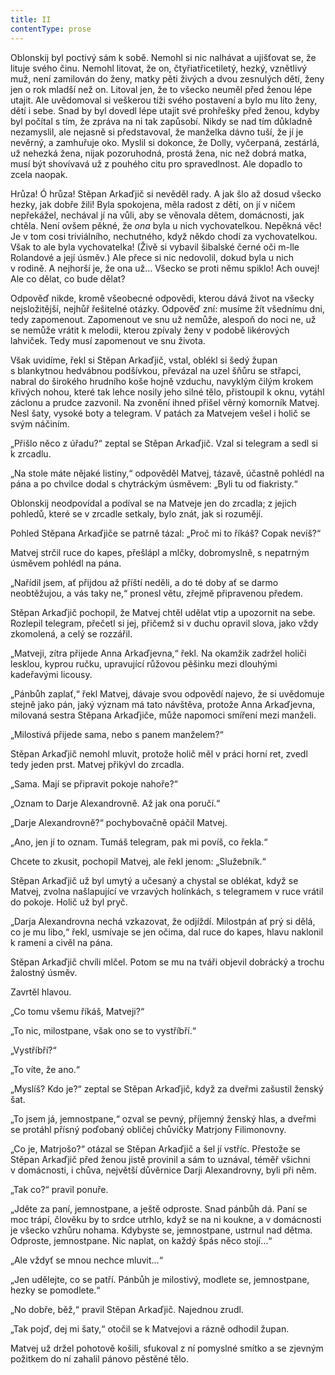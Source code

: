 ```yaml
---
title: II
contentType: prose
---
```


Oblonskij byl poctivý sám k sobě. Nemohl si nic nalhávat a ujišťovat se, že lituje svého činu. Nemohl litovat, že on, čtyřiatřicetiletý, hezký, vznětlivý muž, není zamilován do ženy, matky pěti živých a dvou zesnulých dětí, ženy jen o rok mladší než on. Litoval jen, že to všecko neuměl před ženou lépe utajit. Ale uvědomoval si veškerou tíži svého postavení a bylo mu líto ženy, dětí i sebe. Snad by byl dovedl lépe utajit své prohřešky před ženou, kdyby byl počítal s tím, že zpráva na ni tak zapůsobí. Nikdy se nad tím důkladně nezamyslil, ale nejasně si představoval, že manželka dávno tuší, že jí je nevěrný, a zamhuřuje oko. Myslil si dokonce, že Dolly, vyčerpaná, zestárlá, už nehezká žena, nijak pozoruhodná, prostá žena, nic než dobrá matka, musí být shovívavá už z pouhého citu pro spravedlnost. Ale dopadlo to zcela naopak.

Hrůza! Ó hrůza! Stěpan Arkaďjič si nevěděl rady. A jak šlo až dosud všecko hezky, jak dobře žili! Byla spokojena, měla radost z dětí, on jí v ničem nepřekážel, nechával jí na vůli, aby se věnovala dětem, domácnosti, jak chtěla. Není ovšem pěkné, že _ona_ byla u nich vychovatelkou. Nepěkná věc! Je v tom cosi triviálního, nechutného, když někdo chodí za vychovatelkou. Však to ale byla vychovatelka! (Živě si vybavil šibalské černé oči m-lle Rolandové a její úsměv.) Ale přece si nic nedovolil, dokud byla u nich v rodině. A nejhorší je, že ona už… Všecko se proti němu spiklo! Ach ouvej! Ale co dělat, co bude dělat?

Odpověď nikde, kromě všeobecné odpovědi, kterou dává život na všecky nejsložitější, nejhůř řešitelné otázky. Odpověď zní: musíme žít všednímu dni, tedy zapomenout. Zapomenout ve snu už nemůže, alespoň do noci ne, už se nemůže vrátit k melodii, kterou zpívaly ženy v podobě likérových lahviček. Tedy musí zapomenout ve snu života.

Však uvidíme, řekl si Stěpan Arkaďjič, vstal, oblékl si šedý župan s blankytnou hedvábnou podšívkou, převázal na uzel šňůru se střapci, nabral do širokého hrudního koše hojně vzduchu, navyklým čilým krokem křivých nohou, které tak lehce nosily jeho silné tělo, přistoupil k oknu, vytáhl záclonu a prudce zazvonil. Na zvonění ihned přišel věrný komorník Matvej. Nesl šaty, vysoké boty a telegram. V patách za Matvejem vešel i holič se svým náčiním.

„Přišlo něco z úřadu?“ zeptal se Stěpan Arkaďjič. Vzal si telegram a sedl si k zrcadlu.

„Na stole máte nějaké listiny,“ odpověděl Matvej, tázavě, účastně pohlédl na pána a po chvilce dodal s chytráckým úsměvem: „Byli tu od fiakristy.“

Oblonskij neodpovídal a podíval se na Matveje jen do zrcadla; z jejich pohledů, které se v zrcadle setkaly, bylo znát, jak si rozumějí.

Pohled Stěpana Arkaďjiče se patrně tázal: „Proč mi to říkáš? Copak nevíš?“

Matvej strčil ruce do kapes, přešlápl a mlčky, dobromyslně, s nepatrným úsměvem pohlédl na pána.

„Nařídil jsem, ať přijdou až příští neděli, a do té doby ať se darmo neobtěžujou, a vás taky ne,“ pronesl větu, zřejmě připravenou předem.

Stěpan Arkaďjič pochopil, že Matvej chtěl udělat vtip a upozornit na sebe. Rozlepil telegram, přečetl si jej, přičemž si v duchu opravil slova, jako vždy zkomolená, a celý se rozzářil.

„Matveji, zítra přijede Anna Arkaďjevna,“ řekl. Na okamžik zadržel holiči lesklou, kyprou ručku, upravující růžovou pěšinku mezi dlouhými kadeřavými licousy.

„Pánbůh zaplať,“ řekl Matvej, dávaje svou odpovědí najevo, že si uvědomuje stejně jako pán, jaký význam má tato návštěva, protože Anna Arkaďjevna, milovaná sestra Stěpana Arkaďjiče, může napomoci smíření mezi manželi.

„Milostivá přijede sama, nebo s panem manželem?“

Stěpan Arkaďjič nemohl mluvit, protože holič měl v práci horní ret, zvedl tedy jeden prst. Matvej přikývl do zrcadla.

„Sama. Mají se připravit pokoje nahoře?“

„Oznam to Darje Alexandrovně. Až jak ona poručí.“

„Darje Alexandrovně?“ pochybovačně opáčil Matvej.

„Ano, jen jí to oznam. Tumáš telegram, pak mi povíš, co řekla.“

Chcete to zkusit, pochopil Matvej, ale řekl jenom: „Služebník.“

Stěpan Arkaďjič už byl umytý a učesaný a chystal se oblékat, když se Matvej, zvolna našlapující ve vrzavých holínkách, s telegramem v ruce vrátil do pokoje. Holič už byl pryč.

„Darja Alexandrovna nechá vzkazovat, že odjíždí. Milostpán ať prý si dělá, co je mu libo,“ řekl, usmívaje se jen očima, dal ruce do kapes, hlavu naklonil k rameni a civěl na pána.

Stěpan Arkaďjič chvíli mlčel. Potom se mu na tváři objevil dobrácký a trochu žalostný úsměv.

Zavrtěl hlavou.

„Co tomu všemu říkáš, Matveji?“

„To nic, milostpane, však ono se to vystříbří.“

„Vystříbří?“

„To víte, že ano.“

„Myslíš? Kdo je?“ zeptal se Stěpan Arkaďjič, když za dveřmi zašustil ženský šat.

„To jsem já, jemnostpane,“ ozval se pevný, příjemný ženský hlas, a dveřmi se protáhl přísný poďobaný obličej chůvičky Matrjony Filimonovny.

„Co je, Matrjošo?“ otázal se Stěpan Arkaďjič a šel jí vstříc. Přestože se Stěpan Arkaďjič před ženou jistě provinil a sám to uznával, téměř všichni v domácnosti, i chůva, největší důvěrnice Darji Alexandrovny, byli při něm.

„Tak co?“ pravil ponuře.

„Jděte za paní, jemnostpane, a ještě odproste. Snad pánbůh dá. Paní se moc trápí, člověku by to srdce utrhlo, když se na ni koukne, a v domácnosti je všecko vzhůru nohama. Kdybyste se, jemnostpane, ustrnul nad dětma. Odproste, jemnostpane. Nic naplat, on každý špás něco stojí…“

„Ale vždyť se mnou nechce mluvit…“

„Jen udělejte, co se patří. Pánbůh je milostivý, modlete se, jemnostpane, hezky se pomodlete.“

„No dobře, běž,“ pravil Stěpan Arkaďjič. Najednou zrudl.

„Tak pojď, dej mi šaty,“ otočil se k Matvejovi a rázně odhodil župan.

Matvej už držel pohotově košili, sfukoval z ní pomyslné smítko a se zjevným požitkem do ní zahalil pánovo pěstěné tělo.
